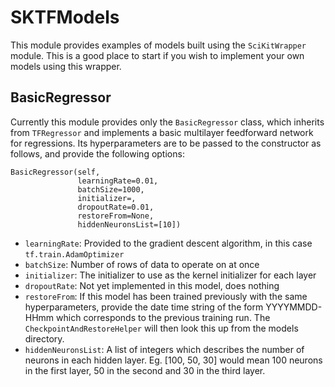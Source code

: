 # SKTFModels

This module provides examples of models built using the `SciKitWrapper` module. This is a good place
to start if you wish to implement your own models using this wrapper.

## BasicRegressor
Currently this module provides only the `BasicRegressor` class, which inherits from `TFRegressor`
and implements a basic multilayer feedforward network for regressions. Its hyperparameters are to be
passed to the constructor as follows, and provide the following options:

    BasicRegressor(self,
                   learningRate=0.01,
                   batchSize=1000,
                   initializer=,
                   dropoutRate=0.01,
                   restoreFrom=None,
                   hiddenNeuronsList=[10])

* `learningRate`: Provided to the gradient descent algorithm, in this case `tf.train.AdamOptimizer`
* `batchSize`: Number of rows of data to operate on at once
* `initializer`: The initializer to use as the kernel initializer for each layer
* `dropoutRate`: Not yet implemented in this model, does nothing
* `restoreFrom`: If this model has been trained previously with the same hyperparameters, provide
the date time string of the form YYYYMMDD-HHmm which corresponds to the previous training run. The
`CheckpointAndRestoreHelper` will then look this up from the models directory.
* `hiddenNeuronsList`: A list of integers which describes the number of neurons in each hidden layer.
Eg. [100, 50, 30] would mean 100 neurons in the first layer, 50 in the second and 30 in the third
layer.
